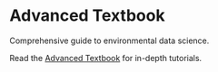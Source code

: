 # Advanced Textbook

Comprehensive guide to environmental data science.

Read the [Advanced Textbook](https://textbook.esiil.org) for in-depth tutorials.
